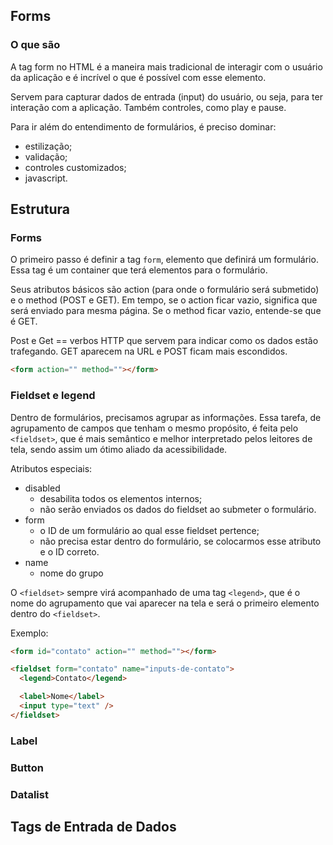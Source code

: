 ## Forms

### O que são

A tag form no HTML é a maneira mais tradicional de interagir com o usuário da aplicação e é incrível o que é possível com esse elemento.

Servem para capturar dados de entrada (input) do usuário, ou seja, para ter interação com a aplicação. Também controles, como play e pause.

Para ir além do entendimento de formulários, é preciso dominar:

- estilização;
- validação;
- controles customizados;
- javascript.

## Estrutura

### Forms

O primeiro passo é definir a tag `form`, elemento que definirá um formulário. Essa tag é um container que terá elementos para o formulário.

Seus atributos básicos são action (para onde o formulário será submetido) e o method (POST e GET). Em tempo, se o action ficar vazio, significa que será enviado para mesma página. Se o method ficar vazio, entende-se que é GET.

Post e Get == verbos HTTP que servem para indicar como os dados estão trafegando. GET aparecem na URL e POST ficam mais escondidos.

```html
<form action="" method=""></form>
```

### Fieldset e legend

Dentro de formulários, precisamos agrupar as informações. Essa tarefa, de agrupamento de campos que tenham o mesmo propósito, é feita pelo `<fieldset>`, que é mais semântico e melhor interpretado pelos leitores de tela, sendo assim um ótimo aliado da acessibilidade.

Atributos especiais:

- disabled
  - desabilita todos os elementos internos;
  - não serão enviados os dados do fieldset ao submeter o formulário.
- form
  - o ID de um formulário ao qual esse fieldset pertence;
  - não precisa estar dentro do formulário, se colocarmos esse atributo e o ID correto.
- name
  - nome do grupo

O `<fieldset>` sempre virá acompanhado de uma tag `<legend>`, que é o nome do agrupamento que vai aparecer na tela e será o primeiro elemento dentro do `<fieldset>`.

Exemplo:

```html
<form id="contato" action="" method=""></form>

<fieldset form="contato" name="inputs-de-contato">
  <legend>Contato</legend>

  <label>Nome</label>
  <input type="text" />
</fieldset>
```

### Label

### Button

### Datalist

## Tags de Entrada de Dados
